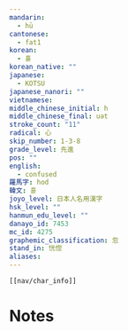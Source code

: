 ```yaml
---
mandarin:
  - hū
cantonese:
  - fat1
korean:
  - 홀
korean_native: ""
japanese:
  - KOTSU
japanese_nanori: ""
vietnamese:
middle_chinese_initial: h
middle_chinese_final: uət
stroke_count: "11"
radical: 心
skip_number: 1-3-8
grade_level: 先進
pos: ""
english:
  - confused
羅馬字: hod
韓文: 혿
joyo_level: 日本人名用漢字
hsk_level: ""
hanmun_edu_level: ""
danayo_id: 7453
mc_id: 4275
graphemic_classification: 忽
stand_in: 恍惚
aliases:
---
```

```meta-bind-embed
[[nav/char_info]]
```

# Notes
